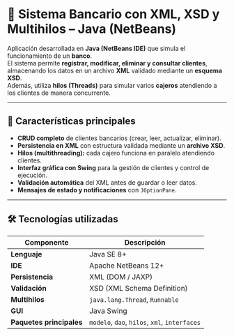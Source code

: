 # 🏦 Sistema Bancario con XML, XSD y Multihilos – Java (NetBeans)

Aplicación desarrollada en **Java (NetBeans IDE)** que simula el funcionamiento de un **banco**.  
El sistema permite **registrar, modificar, eliminar y consultar clientes**, almacenando los datos en un archivo **XML** validado mediante un **esquema XSD**.  
Además, utiliza **hilos (Threads)** para simular varios **cajeros** atendiendo a los clientes de manera concurrente.

---

## 🚀 Características principales

- **CRUD completo** de clientes bancarios (crear, leer, actualizar, eliminar).  
- **Persistencia en XML** con estructura validada mediante un **archivo XSD**.  
- **Hilos (multithreading):** cada cajero funciona en paralelo atendiendo clientes.  
- **Interfaz gráfica con Swing** para la gestión de clientes y control de ejecución.  
- **Validación automática** del XML antes de guardar o leer datos.  
- **Mensajes de estado y notificaciones** con `JOptionPane`.  

---

## 🛠️ Tecnologías utilizadas

| Componente | Descripción |
|-------------|-------------|
| **Lenguaje** | Java SE 8+ |
| **IDE** | Apache NetBeans 12+ |
| **Persistencia** | XML (DOM / JAXP) |
| **Validación** | XSD (XML Schema Definition) |
| **Multihilos** | `java.lang.Thread`, `Runnable` |
| **GUI** | Java Swing |
| **Paquetes principales** | `modelo`, `dao`, `hilos`, `xml`, `interfaces` |
